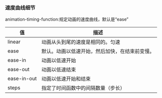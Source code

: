 ### 速度曲线细节



animation-timing-function:规定动画的速度曲线，默认是“ease”



| 值          | 描述                                           |
| ----------- | ---------------------------------------------- |
| linear      | 动画从头到尾的速度是相同的。匀速               |
| ease        | 默认。动画以低速开始，然后加快，在结束前变慢。 |
| ease-in     | 动画以低速开始                                 |
| ease-out    | 动画以低速结束                                 |
| ease-in-out | 动画以低速开始和结束                           |
| steps       | 指定了时间函数中的间隔数量（步长）             |

